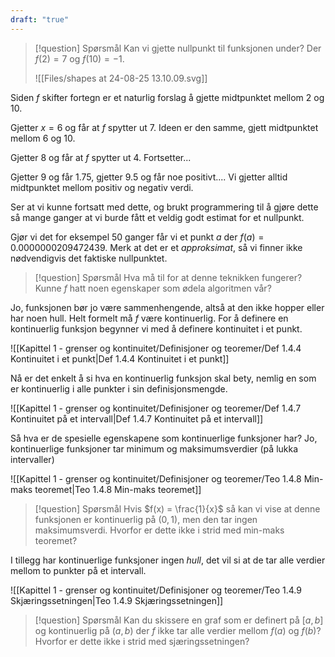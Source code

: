 ```yaml
---
draft: "true"
---
```


> [!question] Spørsmål 
> Kan vi gjette nullpunkt til funksjonen under? Der $f(2)=7$ og $f(10)=-1$.
> 
> ![[Files/shapes at 24-08-25 13.10.09.svg]]

Siden $f$ skifter fortegn er et naturlig forslag å gjette midtpunktet mellom 2 og 10.

Gjetter $x=6$ og får at $f$ spytter ut $7$. Ideen er den samme, gjett midtpunktet mellom 6 og 10.

Gjetter $8$ og får at $f$ spytter ut $4$. Fortsetter...

Gjetter $9$ og får $1.75$, gjetter 9.5 og får noe positivt....
Vi gjetter alltid midtpunktet mellom positiv og negativ verdi.

Ser at vi kunne fortsatt med dette, og brukt programmering til å gjøre dette så mange ganger at vi burde fått et veldig godt estimat for et nullpunkt.

Gjør vi det for eksempel $50$ ganger får vi et punkt $a$ der $f(a) = 0.0000000209472439$. Merk at det er et *approksimat*, så vi finner ikke nødvendigvis det faktiske nullpunktet.

> [!question] Spørsmål 
> Hva må til for at denne teknikken fungerer? Kunne $f$ hatt noen egenskaper som ødela algoritmen vår?

Jo, funksjonen bør jo være sammenhengende, altså at den ikke hopper eller har noen hull. Helt formelt må $f$ være kontinuerlig. For å definere en kontinuerlig funksjon begynner vi med å definere kontinuitet i et punkt.

![[Kapittel 1 - grenser og kontinuitet/Definisjoner og teoremer/Def 1.4.4 Kontinuitet i et punkt|Def 1.4.4 Kontinuitet i et punkt]]

Nå er det enkelt å si hva en kontinuerlig funksjon skal bety, nemlig en som er kontinuerlig i alle punkter i sin definisjonsmengde.

![[Kapittel 1 - grenser og kontinuitet/Definisjoner og teoremer/Def 1.4.7 Kontinuitet på et intervall|Def 1.4.7 Kontinuitet på et intervall]]

Så hva er de spesielle egenskapene som kontinuerlige funksjoner har? Jo, kontinuerlige funksjoner tar minimum og maksimumsverdier (på lukka intervaller)

![[Kapittel 1 - grenser og kontinuitet/Definisjoner og teoremer/Teo 1.4.8 Min-maks teoremet|Teo 1.4.8 Min-maks teoremet]]


> [!question] Spørsmål 
> Hvis $f(x) = \frac{1}{x}$ så kan vi vise at denne funksjonen er kontinuerlig på $(0,1)$, men den tar ingen maksimumsverdi. Hvorfor er dette ikke i strid med min-maks teoremet?



I tillegg har kontinuerlige funksjoner ingen *hull*, det vil si at de tar alle verdier mellom to punkter på et intervall.

![[Kapittel 1 - grenser og kontinuitet/Definisjoner og teoremer/Teo 1.4.9 Skjæringssetningen|Teo 1.4.9 Skjæringssetningen]]

> [!question] Spørsmål 
> Kan du skissere en graf som er definert på $[a,b]$ og kontinuerlig på $(a,b)$ der $f$ ikke tar alle verdier mellom $f(a)$ og $f(b)$? Hvorfor er dette ikke i strid med sjæringssetningen?
> 

